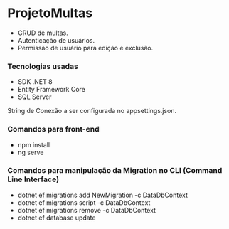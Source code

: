 # ProjetoMultas

- CRUD de multas.
- Autenticação de usuários.
- Permissão de usuário para edição e exclusão. 

### Tecnologias usadas
- SDK .NET 8
- Entity Framework Core
- SQL Server

String de Conexão a ser configurada no appsettings.json.
### Comandos para front-end
- npm install
- ng serve

### Comandos para manipulação da Migration no CLI (Command Line Interface)
- dotnet ef migrations add NewMigration -c DataDbContext
- dotnet ef migrations script -c DataDbContext
- dotnet ef migrations remove -c DataDbContext
- dotnet ef database update
